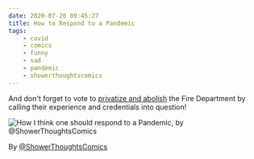 ```yaml
---
date: 2020-07-20 09:45:27
title: How to Respond to a Pandemic
tags:
    - covid
    - comics
    - funny
    - sad
    - pandemic
    - showerthoughtscomics
---
```


And don't forget to vote to [privatize and abolish](https://en.wikipedia.org/wiki/Starve_the_beast) the Fire Department by calling their experience and credentials into question!

![How I think one should respond to a Pandemic, by @ShowerThoughtsComics](/misc/c/covid-response.jpg)

By [@ShowerThoughtsComics](https://www.instagram.com/showerthoughtscomics/?hl=en)


